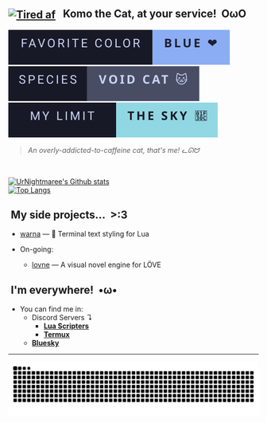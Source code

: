 ## [<img src="./assets/cat.png" width="80" heigth="80" align="center" alt="Tired af">](https://www.instagram.com/reel/C0HxKMBNyvy/)&nbsp;&nbsp;&nbsp;**Komo the Cat, at your service! &nbsp;OωO**

![Favorite Color](./assets/badge-color.svg)&nbsp;&nbsp;![Species](./assets/badge-void-cat.svg)&nbsp;&nbsp;![Sky](./assets/badge-sky.svg)
<br>

>
> *An overly-addicted-to-caffeine cat, that's me! ᓚᘏᗢ*
>

<br>
<div align="top">

[![UrNightmaree's Github stats](https://github-readme-stats.vercel.app/api?username=cattokomo&show_icons=true&bg_color=24273a&text_color=cad3f5&icon_color=f5a97f&title_color=8aadf4)](https://github.com/anuraghazra/github-readme-stats)<br>
[![Top Langs](https://github-readme-stats.vercel.app/api/top-langs/?username=cattokomo&bg_color=24273a&text_color=cad3f5&icon_color=f5a97f&title_color=8aadf4)](https://github.com/anuraghazra/github-readme-stats)

</div>

## &nbsp;**My side projects... &nbsp;>:3**
* [warna](https://github.com/komothecat/warna) — 🎨 Terminal text styling for Lua

* On-going:
  * [lovne](https://github.com/komothecat/lovne) — A visual novel engine for LÖVE

## &nbsp;**I'm everywhere! &nbsp;•ω•**
* You can find me in:
   * Discord Servers ↴<br>
      * [**Lua Scripters**](https://discord.gg/7wu7ZsW)
      * [**Termux**](https://discord.gg/HXpF69X)
   * [**Bluesky**](https://bsky.app/profile/cattokomo.bsky.social)

<hr style="heigth:10px">

<div align="center">
<picture>
  <source media="(prefers-color-scheme: dark)" srcset="https://github.com/komothecat/komothecat/raw/output/github-contribution-grid-snake-dark.svg" />
  <source media="(prefers-color-scheme: light)" srcset="https://github.com/komothecat/komothecat/raw/output/github-contribution-grid-snake.svg" />
  <img alt="github-snake" src="https://github.com/komothecat/komothecat/raw/output/github-contribution-grid-snake.svg" />
</picture>
</div>
